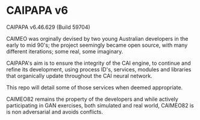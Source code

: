 # CAIPAPA v6
CAIPAPA v6.46.629 (Build 59704)

CAIMEO was orginally devised by two young Australian developers in the early to mid 90's; the project seemingly became open source, with many different iterations; some real, some imaginary. 

CAIPAPA's aim is to ensure the integrity of the CAI engine, to continue and refine its development, using process ID's, services, modules and libraries that organically update throughout the CAI neural network.

This repo will detail some of those services when deemed appropriate.

CAIMEO82 remains the property of the developers and while actively participating in GAN exercises, both simulated and real world, CAIMEO82 is is non adversarial and avoids conflicts.
